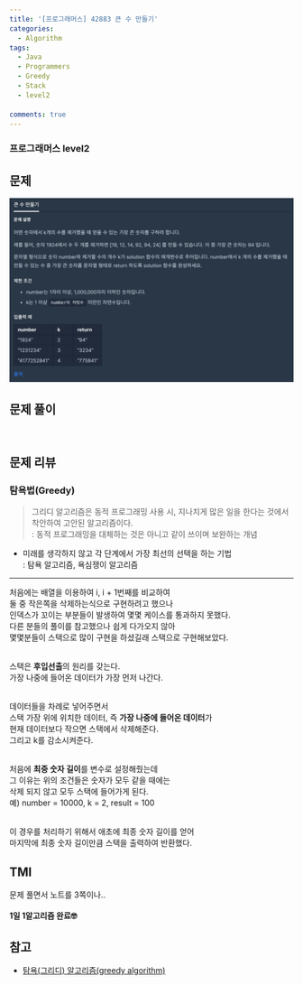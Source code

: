 ```yaml
---
title: '[프로그래머스] 42883 큰 수 만들기'
categories:
  - Algorithm
tags:
  - Java
  - Programmers
  - Greedy
  - Stack
  - level2

comments: true 
---
```

### 프로그래머스 level2

## 문제
 <a href="/assets/images/P42883.png"><img src="/assets/images/P42883.png"></a>
 <br/>

## 문제 풀이
<script src="https://gist.github.com/kyeahen/95173dae5694a49c249c69fd2f9f3ae6.js"></script>
<br/>

## 문제 리뷰

### 탐욕법(Greedy)

> 그리디 알고리즘은 동적 프로그래밍 사용 시, 지나치게 많은 일을 한다는 것에서 착안하여 고안된 알고리즘이다. <br>
> : 동적 프로그래밍을 대체하는 것은 아니고 같이 쓰이며 보완하는 개념 <br>

- 미래를 생각하지 않고 각 단계에서 가장 최선의 선택을 하는 기법 <br>
: 탐욕 알고리즘, 욕심쟁이 알고리즘 <br>

---

처음에는 배열을 이용하여 i, i + 1번째를 비교하여 <br>
둘 중 작은쪽을 삭제하는식으로 구현하려고 했으나 <br>
인덱스가 꼬이는 부분들이 발생하여 몇몇 케이스를 통과하지 못했다. <br>
다른 분들의 풀이를 참고했으나 쉽게 다가오지 않아 <br>
몇몇분들이 스택으로 많이 구현을 하셨길래 스택으로 구현해보았다. <br>
<br/>

스택은 **후입선출**의 원리를 갖는다. <br>
가장 나중에 들어온 데이터가 가장 먼저 나간다. <br>
<br/>

데이터들을 차례로 넣어주면서 <br>
스택 가장 위에 위치한 데이터, 즉 **가장 나중에 들어온 데이터**가 <br>
현재 데이터보다 작으면 스택에서 삭제해준다. <br>
그리고 k를 감소시켜준다. <br>
<br/>

처음에 **최중 숫자 길이**를 변수로 설정해줬는데<br>
그 이유는 위의 조건들은 숫자가 모두 같을 때에는<br>
삭제 되지 않고 모두 스택에 들어가게 된다. <br>
예) number = 10000, k = 2, result = 100 <br>
 <br/>

이 경우를 처리하기 위해서 애초에 최종 숫자 길이를 얻어 <br>
마지막에 최종 숫자 길이만큼 스택을 출력하여 반환했다. <br>

## TMI

문제 풀면서 노트를 3쪽이나..<br>
<br/>
**1일 1알고리즘 완료🤓**

## 참고

- <a href = "https://www.zerocho.com/category/Algorithm/post/584ba5c9580277001862f188"> 탐욕(그리디) 알고리즘(greedy algorithm)</a>

